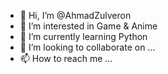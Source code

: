 - 👋 Hi, I’m @AhmadZulveron
- 👀 I’m interested in Game & Anime
- 🌱 I’m currently learning Python
- 💞️ I’m looking to collaborate on ...
- 📫 How to reach me ...

<!---
AhmadZulveron/AhmadZulveron is a ✨ special ✨ repository because its `README.md` (this file) appears on your GitHub profile.
You can click the Preview link to take a look at your changes.
--->
